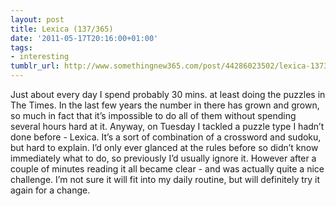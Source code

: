 ```yaml
---
layout: post
title: Lexica (137/365)
date: '2011-05-17T20:16:00+01:00'
tags:
- interesting
tumblr_url: http://www.somethingnew365.com/post/44286023502/lexica-137365
---
```

Just about every day I spend probably 30 mins. at least doing the puzzles in The Times. In the last few years the number in there has grown and grown, so much in fact that it’s impossible to do all of them without spending several hours hard at it.
Anyway, on Tuesday I tackled a puzzle type I hadn’t done before - Lexica. It’s a sort of combination of a crossword and sudoku, but hard to explain. I’d only ever glanced at the rules before so didn’t know immediately what to do, so previously I’d usually ignore it. However after a couple of minutes reading it all became clear - and was actually quite a nice challenge. I’m not sure it will fit into my daily routine, but will definitely try it again for a change.
